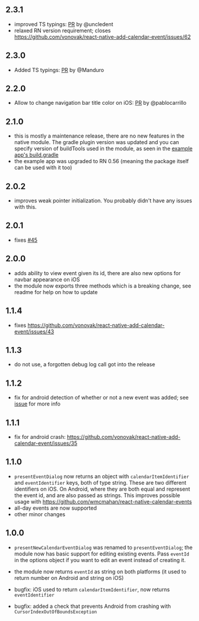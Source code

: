## 2.3.1

- improved TS typings: [PR](https://github.com/vonovak/react-native-add-calendar-event/pull/68) by @uncledent
- relaxed RN version requirement; closes https://github.com/vonovak/react-native-add-calendar-event/issues/62

## 2.3.0

- Added TS typings: [PR](https://github.com/vonovak/react-native-add-calendar-event/pull/56) by @Manduro

## 2.2.0

- Allow to change navigation bar title color on iOS: [PR](https://github.com/vonovak/react-native-add-calendar-event/pull/50) by @pablocarrillo

## 2.1.0

- this is mostly a maintenance release, there are no new features in the native module. The gradle plugin version was updated and you can specify version of buildTools used in the module, as seen in the [example app's build.gradle](https://github.com/vonovak/react-native-add-calendar-event/blob/35eb1226829f1c7aac1b727e2010bd673c189374/example/EventDemo/android/build.gradle#L35)
- the example app was upgraded to RN 0.56 (meaning the package itself can be used with it too)

## 2.0.2

- improves weak pointer initialization. You probably didn't have any issues with this.

## 2.0.1

- fixes [#45](https://github.com/vonovak/react-native-add-calendar-event/issues/45)

## 2.0.0

- adds ability to view event given its id, there are also new options for navbar appearance on iOS
- the module now exports three methods which is a breaking change, see readme for help on how to update

## 1.1.4

- fixes https://github.com/vonovak/react-native-add-calendar-event/issues/43

## 1.1.3

- do not use, a forgotten debug log call got into the release

## 1.1.2

- fix for android detection of whether or not a new event was added; see [issue](https://github.com/vonovak/react-native-add-calendar-event/issues/34) for more info

## 1.1.1

- fix for android crash: https://github.com/vonovak/react-native-add-calendar-event/issues/35

## 1.1.0

- `presentEventDialog` now returns an object with `calendarItemIdentifier` and `eventIdentifier` keys, both of type string.
  These are two different identifiers on iOS. On Android, where they are both equal and represent the event id, and are also passed as strings. This improves possible usage with https://github.com/wmcmahan/react-native-calendar-events
- all-day events are now supported
- other minor changes

## 1.0.0

- `presentNewCalendarEventDialog` was renamed to `presentEventDialog`; the module now has basic support for editing existing events. Pass `eventId` in the options object if you want to edit an event instead of creating it.

- the module now returns `eventId` as string on both platforms (it used to return number on Android and string on iOS)

- bugfix: iOS used to return `calendarItemIdentifier`, now returns `eventIdentifier`

- bugfix: added a check that prevents Android from crashing with `CursorIndexOutOfBoundsException`
